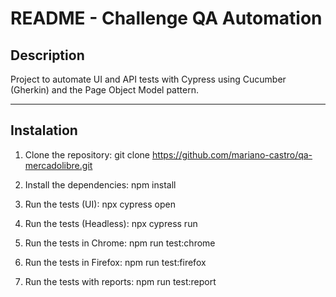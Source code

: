 # README - Challenge QA Automation 

## Description 
Project to automate UI and API tests with Cypress using Cucumber (Gherkin) and the Page Object Model pattern.

---

## Instalation

1. Clone the repository:
    git clone https://github.com/mariano-castro/qa-mercadolibre.git

2. Install the dependencies:
    npm install

3. Run the tests (UI):
    npx cypress open

4. Run the tests (Headless):
    npx cypress run

5. Run the tests in Chrome:
    npm run test:chrome

6. Run the tests in Firefox:
    npm run test:firefox

5. Run the tests with reports:
    npm run test:report